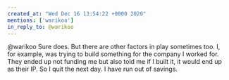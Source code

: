 ```yaml
---
created_at: "Wed Dec 16 13:54:22 +0000 2020"
mentions: ['warikoo']
in_reply_to: @warikoo
---
```


@warikoo Sure does. But there are other factors in play sometimes too. I, for example, was trying to build something for the company I worked for. They ended up not funding me but also told me if I built it, it would end up as their IP. So I quit the next day. I have run out of savings.